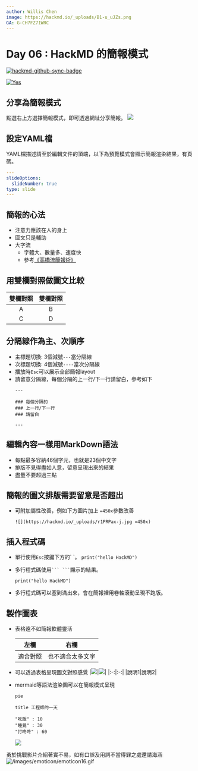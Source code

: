```yaml
---
author: Willis Chen
image: https://hackmd.io/_uploads/B1-u_uJZs.png
GA: G-CH7FZ71WRC
---
```


# Day 06 : HackMD 的簡報模式

[![hackmd-github-sync-badge](https://hackmd.io/nx6vw5mDSMKMBD4ZZ1ILHQ/badge)](https://hackmd.io/nx6vw5mDSMKMBD4ZZ1ILHQ)


[![Yes](https://img.youtube.com/vi/edLu-B7hPNA/0.jpg)](https://www.youtube.com/watch?v=edLu-B7hPNA)

## 分享為簡報模式
點選右上方選擇簡報模式，即可透過網址分享簡報。
![](https://hackmd.io/_uploads/SySgC07aq.png)

## 設定YAML檔
YAML檔描述請至於編輯文件的頂端，以下為預覽模式會顯示簡報渲染結果，有頁碼。

```yaml
---
slideOptions:
  slideNumber: true
type: slide
---
```


## 簡報的心法
- 注意力應該在人的身上
- 圖文只是輔助
- 大字流 
    - 字體大、數量多、速度快
    - 參考[《高橋流簡報術》](https://www.books.com.tw/products/0010457745)


## 用雙欄對照做圖文比較

|雙欄對照|雙欄對照
|:-:|:-:
|A|B
|C|D


## 分隔線作為主、次順序
- 主標題切換: 3個減號```---```當分隔線
- 次標題切換: 4個減號```----```當次分隔線
- 播放時`Esc`可以展示全部簡報layout
- 請留意分隔線，每個分隔的上一行/下一行請留白，參考如下
    ```
    ---

    ### 每個分隔的
    ### 上一行/下一行
    ### 請留白

    ---
    ```

## 編輯內容一樣用MarkDown語法
- 每點最多容納46個字元，也就是23個中文字
- 排版不見得盡如人意，留意呈現出來的結果
- 盡量不要超過三點

## 簡報的圖文排版需要留意是否超出
- 可附加屬性改善，例如下方圖片加上 `=450x`參數改善

    ```
    ![](https://hackmd.io/_uploads/r1PRPax-j.jpg =450x)
    ```


## 插入程式碼
- 單行使用`Esc`按鍵下方的\` \`。
    `print("hello HackMD")`

- 多行程式碼使用` ``` ``` `顯示的結果。
    ```
    print("hello HackMD")
    ```
- 多行程式碼可以塞到滿出來，會在簡報裡用卷軸滾動呈現不跑版。

## 製作圖表
- 表格遠不如簡報軟體靈活

    |左欄|右欄|
    |:-:|:-:|
    |適合對照|也不適合太多文字|

- 可以透過表格呈現圖文對照感覺
    |![](https://hackmd.io/_uploads/SkwzjCmaq.png)|![](https://hackmd.io/_uploads/rkYQoAm65.png)|
    |:-:|:-:|
    |說明1|說明2|


- mermaid等語法渲染圖可以在簡報模式呈現
    ```mermaid
    pie

    title 工程師的一天

    "吃飯" : 10
    "睡覺" : 30
    "打咚咚" : 60
    ```
    

    ![](https://hackmd.io/_uploads/B1gzITVZs.png)


勇於挑戰影片介紹著實不易，如有口誤及用詞不當得罪之處還請海涵
![/images/emoticon/emoticon16.gif](/images/emoticon/emoticon16.gif)



